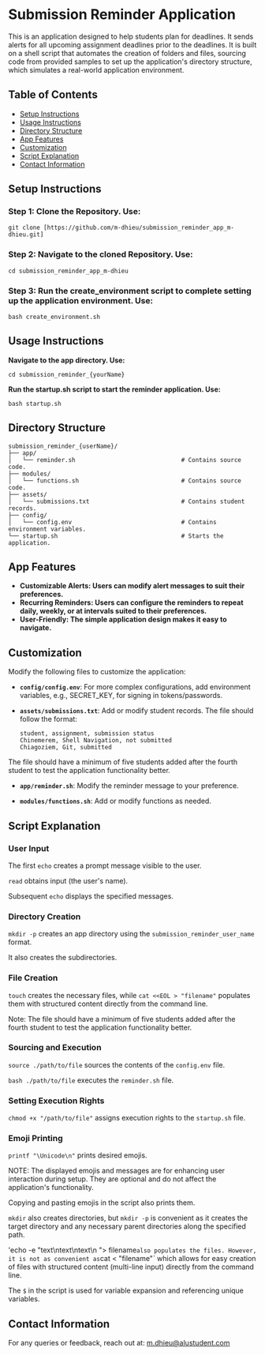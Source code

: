 # Submission Reminder Application

This is an application designed to help students plan for deadlines. It sends alerts for all upcoming assignment deadlines prior to the deadlines. It is built on a shell script that automates the creation of folders and files, sourcing code from provided samples to set up the application's directory structure, which simulates a real-world application environment.

## Table of Contents
- [Setup Instructions](#setup-instructions)
- [Usage Instructions](#usage-instructions)
- [Directory Structure](#directory-structure)
- [App Features](#app-features)
- [Customization](#customization)
- [Script Explanation](#script-explanation)
- [Contact Information](#contact-information)

## Setup Instructions

### Step 1: Clone the Repository. Use:
```
git clone [https://github.com/m-dhieu/submission_reminder_app_m-dhieu.git]
```

### Step 2: Navigate to the cloned Repository. Use:
```
cd submission_reminder_app_m-dhieu
```

### Step 3: Run the create_environment script to complete setting up the application environment. Use:
```
bash create_environment.sh
```

## Usage Instructions

**Navigate to the app directory. Use:**
```
cd submission_reminder_{yourName}
```

**Run the startup.sh script to start the reminder application. Use:**
```
bash startup.sh
```

## Directory Structure
```
submission_reminder_{userName}/
├── app/
│   └── reminder.sh                              # Contains source code.
├── modules/
│   └── functions.sh                             # Contains source code.
├── assets/
│   └── submissions.txt                          # Contains student records.
├── config/
│   └── config.env                               # Contains environment variables.
└── startup.sh                                   # Starts the application.
```
## App Features

- **Customizable Alerts: Users can modify alert messages to suit their preferences.**
- **Recurring Reminders: Users can configure the reminders to repeat daily, weekly, or at intervals suited to their preferences.**
- **User-Friendly: The simple application design makes it easy to navigate.**

## Customization

Modify the following files to customize the application:

* **`config/config.env`**:
   For more complex configurations, add environment variables, e.g., SECRET_KEY, for signing in tokens/passwords.

* **`assets/submissions.txt`**:
  Add or modify student records. The file should follow the format:

    ```
    student, assignment, submission status
    Chinemerem, Shell Navigation, not submitted
    Chiagoziem, Git, submitted
    ```
The file should have a minimum of five students added after the fourth student to test the application functionality better.

* **`app/reminder.sh`**:
  Modify the reminder message to your preference.

* **`modules/functions.sh`**:
  Add or modify functions as needed.

## Script Explanation

### User Input
The first `echo` creates a prompt message visible to the user.

`read` obtains input (the user's name).

Subsequent `echo` displays the specified messages.

### Directory Creation
`mkdir -p` creates an app directory using the `submission_reminder_user_name` format.

It also creates the subdirectories.

### File Creation
`touch` creates the necessary files, while `cat <<EOL > "filename"` populates them with structured content directly from the command line.

Note: The file should have a minimum of five students added after the fourth student to test the application functionality better.

### Sourcing and Execution
`source ./path/to/file` sources the contents of the `config.env` file.

`bash ./path/to/file` executes the `reminder.sh` file.

### Setting Execution Rights
`chmod +x "/path/to/file"` assigns execution rights to the `startup.sh` file.

### Emoji Printing
`printf "\Unicode\n"` prints desired emojis.

NOTE:
The displayed emojis and messages are for enhancing user interaction during setup. They are optional and do not affect the application's functionality.

Copying and pasting emojis in the script also prints them.

`mkdir` also creates directories, but `mkdir -p` is convenient as it creates the target directory and any necessary parent directories along the specified path.

'echo -e "text\ntext\ntext\n "> filename` also populates the files. However, it is not as convenient as `cat <<EOL > "filename"` which allows for easy creation of files with structured content (multi-line input) directly from the command line.

The `$` in the script is used for variable expansion and referencing unique variables.

## Contact Information

For any queries or feedback, reach out at:
[m.dhieu@alustudent.com](mailto:m.dhieu@alustudent.com)
